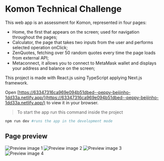 # Komon Technical Challenge

This web app is an assessment for Komon, represented in four pages:
  - Home, the first that appears on the screen; used for navigation throughout the pages;
  - Calculator, the page that takes two inputs from the user and performs selected operation onClick;
  - ZenQuotes, fetching over 50 random quotes every time the page loads from external API;
  - Metaconnect, it allows you to connect to MetaMask wallet and displays your address and balance on the screen;
 
 This project is made with React.js using TypeScript applying Next.js framework.

Open [https://63347316ca969e094b51dbed--peppy-beijinho-1dd33a.netlify.app/](https://63347316ca969e094b51dbed--peppy-beijinho-1dd33a.netlify.app/) to view it in your browser.

> To start the app run this command inside the project

```bash
npm run dev #runs the app in the development mode
```


## Page preview

![Preview image 1](https://github.com/Yevhenbk/kommon-technical-challenge/blob/main/public/img/tech_challenge.png)
![Preview image 2](https://github.com/Yevhenbk/kommon-technical-challenge/blob/main/public/img/calc.png)
![Preview image 3](https://github.com/Yevhenbk/kommon-technical-challenge/blob/main/public/img/zenq.png)
![Preview image 4](https://github.com/Yevhenbk/kommon-technical-challenge/blob/main/public/img/metac.png)
